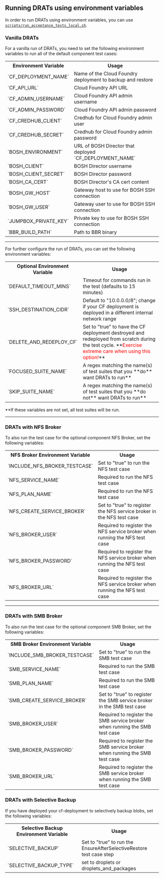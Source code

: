 ## Running DRATs using environment variables

In order to run DRATs using environment variables, you can use [`scripts/run_acceptance_tests_local.sh`](../scripts/testing_with_env_vars.md).

### Vanilla DRATs
For a vanilla run of DRATs, you need to set the following environment variables to run all of the default component test cases:
<table style="width:100%">
  <tr>
    <th>Environment Variable</th>
    <th>Usage</th>
  </tr>
    <tr>
        <td>`CF_DEPLOYMENT_NAME`</td>
        <td>Name of the Cloud Foundry deployment to backup and restore</td>
    <tr>
    <tr>
        <td>`CF_API_URL`</td>
        <td>Cloud Foundry API URL</td>
    </tr>
    <tr>
        <td>`CF_ADMIN_USERNAME`</td>
        <td>Cloud Foundry API admin username</td>
    </tr>
    <tr>
        <td>`CF_ADMIN_PASSWORD`</td>
        <td>Cloud Foundry API admin password</td>
    </tr>
    <tr>
        <td>`CF_CREDHUB_CLIENT`</td>
        <td>Credhub for Cloud Foundry admin user</td>
    </tr>
    <tr>
        <td>`CF_CREDHUB_SECRET`</td>
        <td>Credhub for Cloud Foundry admin password</td>
    </tr>
    <tr>
        <td>`BOSH_ENVIRONMENT`</td>
        <td>URL of BOSH Director that deployed `CF_DEPLOYMENT_NAME`</td>
    </tr>
    <tr>
        <td>`BOSH_CLIENT`</td>
        <td>BOSH Director username</td>
    </tr>
    <tr>
        <td>`BOSH_CLIENT_SECRET`</td>
        <td>BOSH Director password</td>
    </tr>
    <tr>
        <td>`BOSH_CA_CERT`</td>
        <td>BOSH Director's CA cert content</td>
    </tr>
    <tr>
        <td>`BOSH_GW_HOST`</td>
        <td>Gateway host to use for BOSH SSH connection</td>
    </tr>
    <tr>
        <td>`BOSH_GW_USER`</td>
        <td>Gateway user to use for BOSH SSH connection</td>
    </tr>
    <tr>
        <td>`JUMPBOX_PRIVATE_KEY`</td>
        <td>Private key to use for BOSH SSH connection</td>
    </tr>
    <tr>
        <td>`BBR_BUILD_PATH`</td>
        <td>Path to BBR binary</td>
    </tr>
</table>

---

For further configure the run of DRATs, you can set the following environment variables:
<table style="width:100%">
  <tr>
    <th>Optional Environment Variable</th>
    <th>Usage</th>
  </tr>
    <tr>
        <td>`DEFAULT_TIMEOUT_MINS`</td>
        <td>Timeout for commands run in the test (defaults to 15 minutes)</td>
    </tr>
    <tr>
        <td>`SSH_DESTINATION_CIDR`</td>
        <td>Default to "10.0.0.0/8"; change if your CF deployment is deployed in a different internal network range</td>
    <tr>
    <tr>
        <td>`DELETE_AND_REDEPLOY_CF`</td>
        <td>Set to "true" to have the CF deployment destroyed and redeployed from scratch during the test cycle. 
        **<span style="color:red">Exercise extreme care when using this option!</span>**</td>
    <tr>
    <tr>
        <td>`FOCUSED_SUITE_NAME`</td>
        <td>A regex matching the name(s) of test suites that you **do** want DRATs to run**</td>
    <tr>
    <tr>
        <td>`SKIP_SUITE_NAME`</td>
        <td>A regex matching the name(s) of test suites that you **do not** want DRATs to run**</td>
    <tr>
</table>

**If these variables are not set, all test suites will be run.

---

### DRATs with NFS Broker
To also run the test case for the optional component NFS Broker, set the following variables:
<table style="width:100%">
  <tr>
    <th>NFS Broker Environment Variable</th>
    <th>Usage</th>
  </tr>
    <tr>
        <td>`INCLUDE_NFS_BROKER_TESTCASE`</td>
        <td>Set to "true" to run the NFS test case</td>
    <tr>
    <tr>
        <td>`NFS_SERVICE_NAME`</td>
        <td>Required to run the NFS test case</td>
    <tr>
    <tr>
        <td>`NFS_PLAN_NAME`</td>
        <td>Required to run the NFS test case</td>
    <tr>
    <tr>
        <td>`NFS_CREATE_SERVICE_BROKER`</td>
        <td>Set to "true" to register the NFS service broker in the NFS test case</td>
    <tr>
    <tr>
        <td>`NFS_BROKER_USER`</td>
        <td>Required to register the NFS service broker when running the NFS test case</td>
    <tr>
    <tr>
        <td>`NFS_BROKER_PASSWORD`</td>
        <td>Required to register the NFS service broker when running the NFS test case</td>
    <tr>
    <tr>
        <td>`NFS_BROKER_URL`</td>
        <td>Required to register the NFS service broker when running the NFS test case</td>
    <tr>
</table>

---

### DRATs with SMB Broker
To also run the test case for the optional component SMB Broker, set the following variables:
<table style="width:100%">
  <tr>
    <th>SMB Broker Environment Variable</th>
    <th>Usage</th>
  </tr>
    <tr>
        <td>`INCLUDE_SMB_BROKER_TESTCASE`</td>
        <td>Set to "true" to run the SMB test case</td>
    <tr>
    <tr>
        <td>`SMB_SERVICE_NAME`</td>
        <td>Required to run the SMB test case</td>
    <tr>
    <tr>
        <td>`SMB_PLAN_NAME`</td>
        <td>Required to run the SMB test case</td>
    <tr>
    <tr>
        <td>`SMB_CREATE_SERVICE_BROKER`</td>
        <td>Set to "true" to register the SMB service broker in the SMB test case</td>
    <tr>
    <tr>
        <td>`SMB_BROKER_USER`</td>
        <td>Required to register the SMB service broker when running the SMB test case</td>
    <tr>
    <tr>
        <td>`SMB_BROKER_PASSWORD`</td>
        <td>Required to register the SMB service broker when running the SMB test case</td>
    <tr>
    <tr>
        <td>`SMB_BROKER_URL`</td>
        <td>Required to register the SMB service broker when running the SMB test case</td>
    <tr>
</table>

### DRATs with Selective Backup
If you have deployed your cf-deployment to selectively backup blobs, set the following variables:
<table style="width:100%">
  <tr>
    <th>Selective Backup Environment Variable</th>
    <th>Usage</th>
  </tr>
    <tr>
        <td>`SELECTIVE_BACKUP`</td>
        <td>Set to "true" to run the EnsureAfterSelectiveRestore test case step</td>
    <tr>
    <tr>
        <td>`SELECTIVE_BACKUP_TYPE`</td>
        <td>set to droplets or droplets_and_packages</td>
    <tr>
</table>